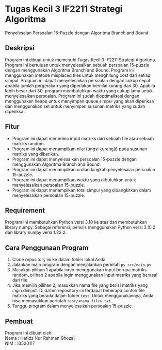 # Tugas Kecil 3 IF2211 Strategi Algoritma
Penyelesaian Persoalan 15-Puzzle dengan Algoritma Branch and Bound

## Deskripsi
Program ini dibuat untuk memenuhi Tugas Kecil 3 IF2211 Strategi Algoritma. Program ini bertujuan untuk menyelesaikan sebuah persoalan 15-puzzle dengan menggunakan Algoritma Branch and Bound. Program ini menggunakan metode misplaced tiles untuk menghitung cost dari setiap simpul. Program ini dapat menyelesaikan persoalan dengan cukup cepat apabila jumlah pergerakan yang diperlukan bernilai kurang dari 30. Apabila lebih besar dari 30, program membutuhkan waktu yang cukup lama untuk menyelesaikan persoalan. Program ini sudah dioptimalisasi dengan menggunakan heapq untuk menyimpan queue simpul yang akan diperiksa dan menggunakan set untuk menyimpan susunan matriks yang sudah diperiksa.

## Fitur
- Program ini dapat menerima input matriks dari sebuah file atau sebuah matriks random.
- Program ini dapat menampilkan nilai fungsi kurang(i) pada susunan matriks yang diberikan.
- Program ini dapat menyelesaikan persoalan 15-puzzle dengan menggunakan Algoritma Branch and Bound.
- Program ini dapat menampilkan urutan langkah penyelesaian persoalan 15-puzzle.
- Program ini dapat menampilkan waktu yang dibutuhkan untuk menyelesaikan persoalan 15-puzzle.
- Program ini dapat menampilkan total simpul yang dibangkitkan dalam menyelesaikan persoalan 15-puzzle.

## Requirement
Program ini membutuhkan Python versi 3.10 ke atas dan membutuhkan library numpy. Sebagai referensi, penulis menggunakan Python versi 3.10.2 dan library numpy versi 1.22.2.

## Cara Penggunaan Program
1. Clone repository ini ke dalam folder lokal Anda
2. Jalankan main program dengan menjalankan perintah ```py src/main.py```
3. Masukan pilihan 1 apabila ingin menggunakan input berupa matriks random, pilihan 2 apabila ingin menggunakan input matriks yang berasal dari file.
4. Jika memilih pilihan 2, masukkan nama file yang berisi matriks yang ingin diinput. Di dalam repository ini terdapat beberapa contoh file matriks yang berada dalam folder ```test```. Untuk menggunakannya, Anda bisa memasukkan perintah ```test/<nama_file>.txt```.
5. Tunggu program dalam menyelesaikan persoalan 15-puzzle.

## Pembuat
Program ini dibuat oleh:
<br>
Nama    : Hafidz Nur Rahman Ghozali
<br>
NIM     : 13520117